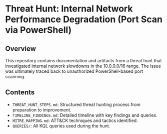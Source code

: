 # Threat Hunt: Internal Network Performance Degradation (Port Scan via PowerShell)

## Overview

This repository contains documentation and artifacts from a threat hunt that investigated internal network slowdowns in the 10.0.0.0/16 range. The issue was ultimately traced back to unauthorized PowerShell-based port scanning.

## Contents
- `THREAT_HUNT_STEPS.md`: Structured threat hunting process from preparation to improvement.
- `TIMELINE_FINDINGS.md`: Detailed timeline with key findings and queries.
- `MITRE_MAPPING.md`: ATT&CK techniques and tactics identified.
- `QUERIES/`: All KQL queries used during the hunt.
